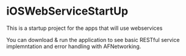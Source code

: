 # iOSWebServiceStartUp
This is a startup project for the apps that will use webservices

You can download & run the application to see basic RESTful service implemntation and error handling with AFNetworking.